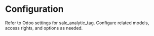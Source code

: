 # Configuration

Refer to Odoo settings for sale_analytic_tag. Configure related models, access rights, and options as needed.
